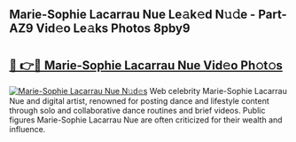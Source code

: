 ## Marie-Sophie Lacarrau Nue Le𝚊k𝚎d N𝚞𝚍e - Part-AZ9 Vid𝚎o Le𝚊ks Photos 8pby9

# <h2><a href="http://fbaoe45.evod.top/?m=Marie-Sophie+Lacarrau+Nue">🔗 👉🔴 Marie-Sophie Lacarrau Nue Vid𝚎o Ph𝚘t𝚘s</a></h2>

[![Marie-Sophie Lacarrau Nue N𝚞d𝚎s](https://i.imgur.com/8V9OHl7.gif)](http://fbaoe45.evod.top/?m=Marie-Sophie+Lacarrau+Nue)
Web celebrity Marie-Sophie Lacarrau Nue and digital artist, renowned for posting dance and lifestyle content through solo and collaborative dance routines and brief videos. Public figures Marie-Sophie Lacarrau Nue are often criticized for their wealth and influence. 
